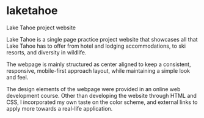 # laketahoe
Lake Tahoe project website

Lake Tahoe is a single page practice project website that showcases all that Lake Tahoe has to offer from hotel and lodging accommodations, to ski resorts, and diversity in wildlife.

The webpage is mainly structured as center aligned to keep a consistent, responsive, mobile-first approach layout, while maintaining a simple look and feel.

The design elements of the webpage were provided in an online web development course. Other than developing the website through HTML and CSS, I incorporated my own taste on the color scheme, and external links to apply more towards a real-life application.

